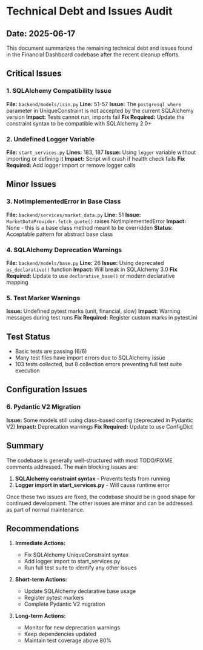 # Technical Debt and Issues Audit

## Date: 2025-06-17

This document summarizes the remaining technical debt and issues found in the Financial Dashboard codebase after the recent cleanup efforts.

## Critical Issues

### 1. SQLAlchemy Compatibility Issue
**File:** `backend/models/isin.py`
**Line:** 51-57
**Issue:** The `postgresql_where` parameter in UniqueConstraint is not accepted by the current SQLAlchemy version
**Impact:** Tests cannot run, imports fail
**Fix Required:** Update the constraint syntax to be compatible with SQLAlchemy 2.0+

### 2. Undefined Logger Variable
**File:** `start_services.py`
**Lines:** 183, 187
**Issue:** Using `logger` variable without importing or defining it
**Impact:** Script will crash if health check fails
**Fix Required:** Add logger import or remove logger calls

## Minor Issues

### 3. NotImplementedError in Base Class
**File:** `backend/services/market_data.py`
**Line:** 51
**Issue:** `MarketDataProvider.fetch_quote()` raises NotImplementedError
**Impact:** None - this is a base class method meant to be overridden
**Status:** Acceptable pattern for abstract base class

### 4. SQLAlchemy Deprecation Warnings
**File:** `backend/models/base.py`
**Line:** 26
**Issue:** Using deprecated `as_declarative()` function
**Impact:** Will break in SQLAlchemy 3.0
**Fix Required:** Update to use `declarative_base()` or modern declarative mapping

### 5. Test Marker Warnings
**Issue:** Undefined pytest marks (unit, financial, slow)
**Impact:** Warning messages during test runs
**Fix Required:** Register custom marks in pytest.ini

## Test Status

- Basic tests are passing (6/6)
- Many test files have import errors due to SQLAlchemy issue
- 103 tests collected, but 8 collection errors preventing full test suite execution

## Configuration Issues

### 6. Pydantic V2 Migration
**Issue:** Some models still using class-based config (deprecated in Pydantic V2)
**Impact:** Deprecation warnings
**Fix Required:** Update to use ConfigDict

## Summary

The codebase is generally well-structured with most TODO/FIXME comments addressed. The main blocking issues are:

1. **SQLAlchemy constraint syntax** - Prevents tests from running
2. **Logger import in start_services.py** - Will cause runtime error

Once these two issues are fixed, the codebase should be in good shape for continued development. The other issues are minor and can be addressed as part of normal maintenance.

## Recommendations

1. **Immediate Actions:**
   - Fix SQLAlchemy UniqueConstraint syntax
   - Add logger import to start_services.py
   - Run full test suite to identify any other issues

2. **Short-term Actions:**
   - Update SQLAlchemy declarative base usage
   - Register pytest markers
   - Complete Pydantic V2 migration

3. **Long-term Actions:**
   - Monitor for new deprecation warnings
   - Keep dependencies updated
   - Maintain test coverage above 80%
